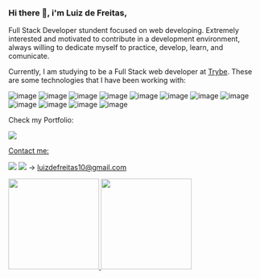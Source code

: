 ### Hi there 👋, i'm Luiz de Freitas, 

Full Stack Developer stundent focused on web developing. Extremely interested and motivated to contribute in a development environment, always willing to dedicate myself to practice, develop, learn, and comunicate.

Currently, I am studying to be a Full Stack web developer at <a href="www.trybe.com">Trybe</a>. These are some technologies that I have been working with:
  
![image](https://img.shields.io/badge/HTML-239120?style=for-the-badge&logo=html5&logoColor=white)
![image](https://img.shields.io/badge/CSS-239120?&style=for-the-badge&logo=css3&logoColor=white)
![image](https://img.shields.io/badge/JavaScript-F7DF1E?style=for-the-badge&logo=javascript&logoColor=black)
![image](https://img.shields.io/badge/Node.js-43853D?style=for-the-badge&logo=node.js&logoColor=white)
![image](https://img.shields.io/badge/TypeScript-007ACC?style=for-the-badge&logo=typescript&logoColor=white)
![image](https://img.shields.io/badge/Express.js-404D59?style=for-the-badge)
![image](https://img.shields.io/badge/React-20232A?style=for-the-badge&logo=react&logoColor=61DAFB)
![image](https://img.shields.io/badge/Bootstrap-563D7C?style=for-the-badge&logo=bootstrap&logoColor=white)
![image](https://img.shields.io/badge/styled--components-DB7093?style=for-the-badge&logo=styled-components&logoColor=white)
![image](https://img.shields.io/badge/Redux-593D88?style=for-the-badge&logo=redux&logoColor=white)
![image](https://img.shields.io/badge/Docker-2496ED?style=for-the-badge&logo=docker&logoColor=white)
![image](https://img.shields.io/badge/Git-E34F26?style=for-the-badge&logo=git&logoColor=white)
  
Check my Portfolio:

<a href="https://my-frontend-portfolio-two.vercel.app/"><img src="https://img.shields.io/badge/-Portfolio-blue?style=for-the-badge&logo=appveyor" target="_blank">
  
Contact me: 

<a href="https://www.linkedin.com/in/luiz-de-freitas-lima-neto/" target="_blank"><img src="https://img.shields.io/badge/-LinkedIn-%230077B5?style=for-the-badge&logo=linkedin&logoColor=white" target="_blank"></a>
<a href = "luizdefreitas10@gmail.com"><img src="https://img.shields.io/badge/Gmail-D14836?style=for-the-badge&logo=gmail&logoColor=white" target="_blank"></a> → luizdefreitas10@gmail.com
  
<a href="https://github.com/luizdefreitas10">
<img height="180em" src="https://github-readme-stats.vercel.app/api/top-langs/?username=luizdefreitas10&layout=compact&langs_count=7&theme=dracula"/>
<img height="180em" src="https://github-readme-stats.vercel.app/api?username=luizdefreitas10&show_icons=true&theme=dracula&include_all_commits=true&count_private=true"/>


<!--
**luizdefreitas10/luizdefreitas10** is a ✨ _special_ ✨ repository because its `README.md` (this file) appears on your GitHub profile.

Here are some ideas to get you started:

- 🔭 I’m currently working on ...
- 🌱 I’m currently learning ...
- 👯 I’m looking to collaborate on ...
- 🤔 I’m looking for help with ...
- 💬 Ask me about ...
- 📫 How to reach me: ...
- 😄 Pronouns: ...
- ⚡ Fun fact: ...
-->
